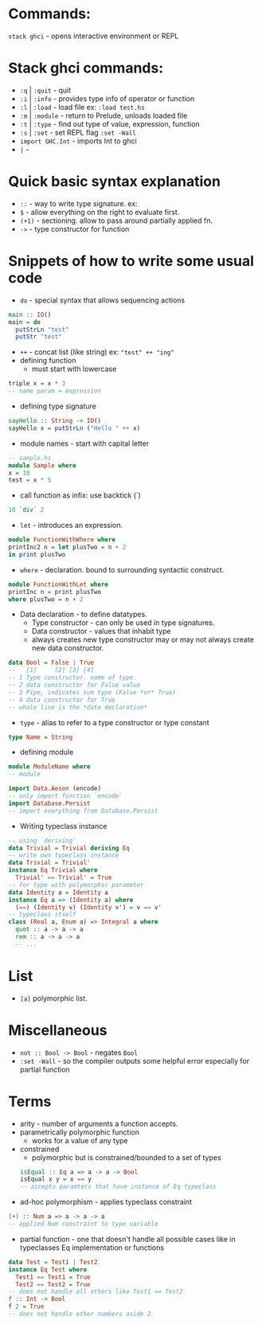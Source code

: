 # Commands:
`stack ghci` - opens interactive environment or REPL
# Stack ghci commands: 
* `:q` | `:quit`    - quit
* `:i` | `:info`    - provides type info of operator or function
* `:l` | `:load`    - load file ex: `:load test.hs`
* `:m` | `:module`  - return to Prelude, unloads loaded file
* `:t` | `:type`    - find out type of value, expression, function
* `:s` | `:set`     - set REPL flag `:set -Wall`
* `import GHC.Int`  - imports Int to ghci
* `` | `` - 

# Quick basic syntax explanation
* `::`    - way to write type signature. ex:
* `$`     - allow everything on the right to evaluate first.
* `(+1)`  - sectioning. allow to pass around partially applied fn.
* `->`    - type constructor for function

# Snippets of how to write some usual code
* `do`    - special syntax that allows sequencing actions
```haskell
main :: IO()
main = do
  putStrLn "test"
  putStr "test"
```
* `++`    - concat list (like string) ex: `"test" ++ "ing"`
* defining function
   - must start with lowercase
```haskell
triple x = x * 3
-- name param = expression
```
* defining type signature
```haskell
sayHello :: String -> IO()
sayHello x = putStrLn ("Hello " ++ x)
```
* module names - start with capital letter
```haskell
-- sample.hs
module Sample where
x = 10
test = x * 5
```
* call function as infix: use backtick (`)
```haskell
10 `div` 2
```
* `let`   - introduces an expression.
```haskell
module FunctionWithWhere where
printInc2 n = let plusTwo = n + 2
in print plusTwo
```
* `where` - declaration. bound to surrounding syntactic construct.
```haskell
module FunctionWithLet where
printInc n = print plusTwo
where plusTwo = n + 2
```
* Data declaration - to define datatypes.
  * Type constructor - can only be used in type signatures.
  * Data constructor - values that inhabit type
  * always creates new type constructor may or may not always create new data constructor.
```haskell
data Bool = False | True
--   [1]     [2] [3] [4]
-- 1 Type constructor. name of type.
-- 2 data constructor for False value
-- 3 Pipe, indicates sum type (False *or* True)
-- 4 data constructor for True
-- whole line is the *data declaration*
```
* `type` - alias to refer to a type constructor or type constant
```haskell
type Name = String
```
* defining module
```haskell
module ModuleName where
-- module

import Data.Aeson (encode)
-- only import function `encode` 
import Database.Persist
-- import everything from Database.Persist
```
* Writing typeclass instance
```haskell
-- using `deriving`
data Trivial = Trivial deriving Eq
-- write own typeclass instance
data Trivial = Trivial'
instance Eq Trivial where
  Trivial' == Trivial' = True
-- for type with polymorphic parameter
data Identity a = Identity a
instance Eq a => (Identity a) where
  (==) (Identity v) (Identity v') = v == v'
-- typeclass itself
class (Real a, Enum a) => Integral a where
  quot :: a -> a -> a
  rem :: a -> a -> a
  -- ...
```


# List
* `[a]` polymorphic list.

# Miscellaneous
* `not :: Bool -> Bool` - negates `Bool`
* `:set -Wall` - so the compiler outputs some helpful error especially for partial function

# Terms
* arity - number of arguments a function accepts.
* parametrically polymorphic function
  * works for a value of any type
* constrained
  * polymorphic but is constrained/bounded to a set of types
  ```haskell
  isEqual :: Eq a => a -> a -> Bool
  isEqual x y = x == y
  -- accepts paramters that have instance of Eq typeclass
  ```
* ad-hoc polymorphism - applies typeclass constraint
```haskell
(+) :: Num a => a -> a -> a
-- applied Num constraint to type variable
```
* partial function - one that doesn't handle all possible cases like in typeclasses Eq implementation or functions
```haskell
data Test = Test1 | Test2
instance Eq Test where
  Test1 == Test1 = True
  Test2 == Test2 = True
-- does not handle all others like Test1 == Test2
f :: Int -> Bool
f 2 = True
-- does not handle other numbers aside 2
```